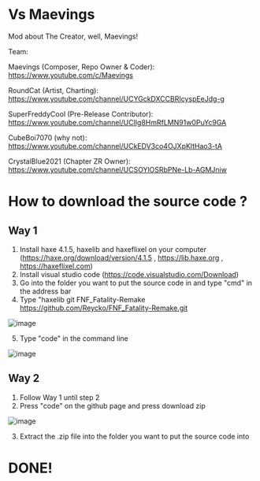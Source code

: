# Vs Maevings

Mod about The Creator, well, Maevings!


Team:


Maevings (Composer, Repo Owner & Coder): https://www.youtube.com/c/Maevings

RoundCat (Artist, Charting): https://www.youtube.com/channel/UCYGckDXCCBRIcyspEeJdg-g

SuperFreddyCool (Pre-Release Contributor): https://www.youtube.com/channel/UClIg8HmRfLMN91w0PuYc9GA

CubeBoi7070 (why not): https://www.youtube.com/channel/UCkEDV3co4OJXpKltHao3-tA

CrystalBlue2021 (Chapter ZR Owner): https://www.youtube.com/channel/UCSOYlOSRbPNe-Lb-AGMJniw

# How to download the source code ?
## Way 1
1. Install haxe 4.1.5, haxelib and haxeflixel on your computer (https://haxe.org/download/version/4.1.5 , https://lib.haxe.org , https://haxeflixel.com)
2. Install visual studio code (https://code.visualstudio.com/Download)
3. Go into the folder you want to put the source code in and type "cmd" in the address bar
4. Type "haxelib git FNF_Fatality-Remake https://github.com/Reycko/FNF_Fatality-Remake.git

![image](https://user-images.githubusercontent.com/78082869/138708098-6419fe6a-b033-4350-a516-fe838ec935f1.png)

5. Type "code" in the command line


![image](https://user-images.githubusercontent.com/78082869/138708285-c645be48-2c03-4eea-91e9-2d16eddc1d0b.png)

## Way 2
1. Follow Way 1 until step 2
2. Press "code" on the github page and press download zip

![image](https://user-images.githubusercontent.com/78082869/138709072-9956a8d8-7d1f-4123-a03d-5efd51ded8d5.png)

3. Extract the .zip file into the folder you want to put the source code into

#                       DONE!
